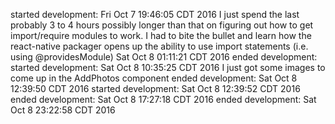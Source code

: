 started development: Fri Oct  7 19:46:05 CDT 2016
I just spend the last probably 3 to 4 hours possibly longer than that on figuring out how to get import/require modules to work. I had to bite the bullet and learn how the react-native packager opens up the ability to use import statements (i.e. using @providesModule)
Sat Oct  8 01:11:21 CDT 2016
ended development: started development: Sat Oct  8 10:35:25 CDT 2016
I just got some images to come up in the AddPhotos component
ended development: Sat Oct  8 12:39:50 CDT 2016
started development: Sat Oct  8 12:39:52 CDT 2016
ended development: Sat Oct  8 17:27:18 CDT 2016
ended development: Sat Oct  8 23:22:58 CDT 2016
